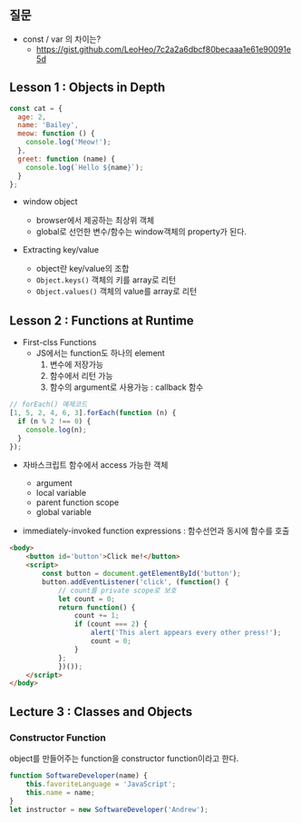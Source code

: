 
## 질문

* const / var 의 차이는?
    * https://gist.github.com/LeoHeo/7c2a2a6dbcf80becaaa1e61e90091e5d

## Lesson 1 : Objects in Depth

```javascript
const cat = {
  age: 2,
  name: 'Bailey',
  meow: function () {
    console.log('Meow!');
  },
  greet: function (name) {
    console.log(`Hello ${name}`);
  }
};
```

* window object
    * browser에서 제공하는 최상위 객체
    * global로 선언한 변수/함수는 window객체의 property가 된다.

* Extracting key/value
    * object란 key/value의 조합
    * ```Object.keys()``` 객체의 키를 array로 리턴
    * ```Object.values()``` 객체의 value를 array로 리턴

## Lesson 2 : Functions at Runtime

* First-clss Functions
    * JS에서는 function도 하나의 element
        1) 변수에 저장가능
        2) 함수에서 리턴 가능
        3) 함수의 argument로 사용가능 : callback 함수


```javascript
// forEach() 예제코드
[1, 5, 2, 4, 6, 3].forEach(function (n) {
  if (n % 2 !== 0) {
    console.log(n);
  }
});
```

* 자바스크립트 함수에서 access 가능한 객체
    * argument
    * local variable
    * parent function scope
    * global variable

* immediately-invoked function expressions : 함수선언과 동시에 함수를 호출

```html
<body>
    <button id='button'>Click me!</button>
    <script>
        const button = document.getElementById('button');
        button.addEventListener('click', (function() {
            // count를 private scope로 보호
            let count = 0;
            return function() {
                count += 1;
                if (count === 2) {
                    alert('This alert appears every other press!');
                    count = 0;
                }
            };
            })());
    </script>            
</body>
```

## Lecture 3 : Classes and Objects

### Constructor Function 

object를 만들어주는 function을 constructor function이라고 한다.

```javascript
function SoftwareDeveloper(name) {
    this.favoriteLanguage = 'JavaScript';
    this.name = name;
}
let instructor = new SoftwareDeveloper('Andrew');
```



